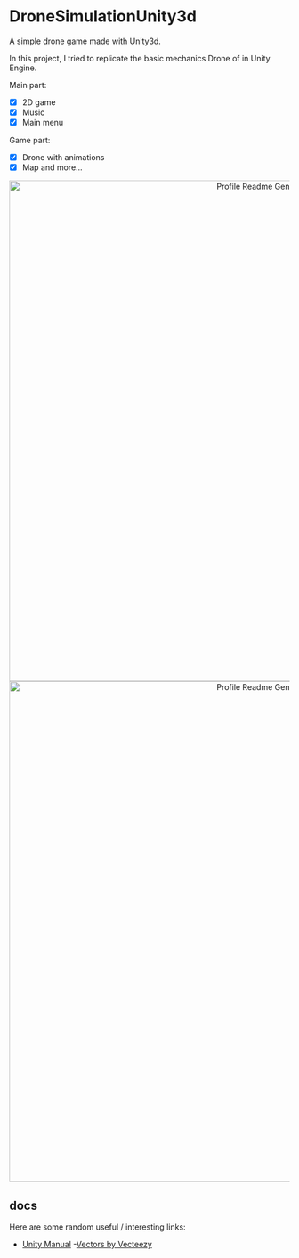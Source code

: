 # DroneSimulationUnity3d
 A simple drone game made with Unity3d.

In this project, I tried to replicate the basic mechanics Drone of  in Unity Engine.

Main part:
- [x] 2D game
- [x] Music
- [x] Main menu

Game part:
- [x] Drone with animations
- [x] Map
  and more... 

<div align="center" id="top">
  <img src="https://github.com/kadircangeyik/DroneSimulationUnity3d/blob/main/Assets/Screenshoots/2.PNG" width="900" alt="Profile Readme Generator" />
   <img src="https://github.com/kadircangeyik/DroneSimulationUnity3d/blob/main/Assets/Screenshoots/1.PNG" width="900" alt="Profile Readme Generator" />
  
</div>

## docs

Here are some random useful / interesting links:
- [Unity Manual](https://docs.unity3d.com/Manual/UnityManual.html)
-<a href="https://www.vecteezy.com/free-vector/shopping">Vectors by Vecteezy</a>
